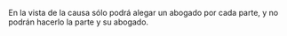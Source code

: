 En la vista de la causa sólo podrá alegar un abogado por cada parte, y no podrán hacerlo la parte y su abogado.
